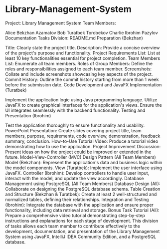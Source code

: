 # Library-Management-System
Project: Library Management System
Team Members:

Alice Bekzhan Azamatov
Bob Turatbek Torobekov
Charlie Ibrohim Pazylov
Documentation Tasks Division:
README.md Preparation (Bekzhan)

Title: Clearly state the project title.
Description: Provide a concise overview of the project's purpose and functionality.
Project Requirements List: List at least 10 key functionalities essential for project completion.
Team Members List: Enumerate all team members.
Roles of Group Members: Define the roles and responsibilities assigned to each team member.
Screenshots: Collate and include screenshots showcasing key aspects of the project.
Commit History: Outline the commit history starting from more than 1 week before the submission date.
Code Development and JavaFX Implementation (Turatbek)

Implement the application logic using Java programming language.
Utilize JavaFX to create graphical interfaces for the application's views.
Ensure the UI integrates seamlessly with the backend functionality.
Testing and Presentation (Ibrohim)

Test the application thoroughly to ensure functionality and usability.
PowerPoint Presentation: Create slides covering project title, team members, purpose, requirements, code overview, demonstration, feedback summary, conclusion.
How-to-Use Tutorial Video: Produce a tutorial video demonstrating how to use the application.
Project Improvement Discussion: Present ideas on how the project could be improved or extended in the future.
Model-View-Controller (MVC) Design Pattern (All Team Members)
Model (Bekzhan): Represent the application's data and business logic within the model components.
View (Turatbek): Implement the user interface using JavaFX.
Controller (Ibrohim): Develop controllers to handle user input, interact with the model, and update the view accordingly.
Database Management using PostgreSQL (All Team Members)
Database Design (All): Collaborate on designing the PostgreSQL database schema.
Table Creation and Structure (Bekzhan & Turatbek): Create at least 2 well-structured and normalized tables, defining their relationships.
Integration and Testing (Ibrohim): Integrate the database with the application and ensure proper functionality, including data retrieval and storage.
Bonus Task
Tutorial (All): Prepare a comprehensive video tutorial demonstrating step-by-step instructions and explanations for each stage of development.
This division of tasks allows each team member to contribute effectively to the development, documentation, and presentation of the Library Management System using JavaFX, IntelliJ IDEA Community Edition, and a PostgreSQL database.
